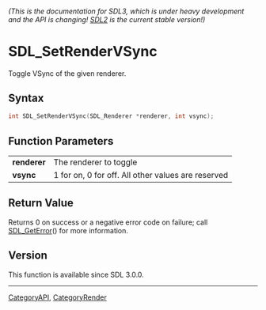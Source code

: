 ###### (This is the documentation for SDL3, which is under heavy development and the API is changing! [SDL2](https://wiki.libsdl.org/SDL2/) is the current stable version!)
# SDL_SetRenderVSync

Toggle VSync of the given renderer.

## Syntax

```c
int SDL_SetRenderVSync(SDL_Renderer *renderer, int vsync);

```

## Function Parameters

|                  |                                                    |
| ---------------- | -------------------------------------------------- |
| **renderer**     | The renderer to toggle                             |
| **vsync**        | 1 for on, 0 for off. All other values are reserved |

## Return Value

Returns 0 on success or a negative error code on failure; call
[SDL_GetError](SDL_GetError)() for more information.

## Version

This function is available since SDL 3.0.0.

----
[CategoryAPI](CategoryAPI), [CategoryRender](CategoryRender)

